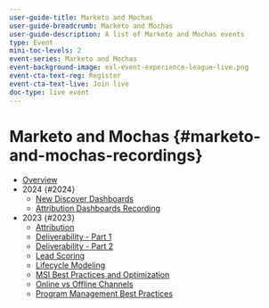```yaml
---
user-guide-title: Marketo and Mochas
user-guide-breadcrumb: Marketo and Mochas
user-guide-description: A list of Marketo and Mochas events
type: Event
mini-toc-levels: 2
event-series: Marketo and Mochas
event-background-image: exl-event-experience-league-live.png
event-cta-text-reg: Register
event-cta-text-live: Join live
doc-type: live event
---
```


# Marketo and Mochas {#marketo-and-mochas-recordings}

+ [Overview](overview.md)
+ 2024 {#2024}
  + [New Discover Dashboards](2024/new-discover-dashboard.md)
  + [Attribution Dashboards Recording](2024/attribution-dashboard-recording.md)
+ 2023 {#2023}
  + [Attribution](2023/attribution.md)
  + [Deliverability - Part 1](2023/deliverability-part-one.md)
  + [Deliverability - Part 2](2023/deliverability-part-two.md)
  + [Lead Scoring](2023/lead-scoring.md)
  + [Lifecycle Modeling](2023/lifecycle-modeling.md)
  + [MSI Best Practices and Optimization](2023/msi-best-practices.md)
  + [Online vs Offline Channels](2023/online-offline.md)
  + [Program Management Best Practices](2023/program-management.md)
